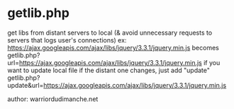 # getlib.php
get libs from distant servers to local (&amp; avoid unnecessary requests to servers that logs user's connections)
ex:  
 https://ajax.googleapis.com/ajax/libs/jquery/3.3.1/jquery.min.js
becomes
 getlib.php?url=https://ajax.googleapis.com/ajax/libs/jquery/3.3.1/jquery.min.js
if you want to update local file if the distant one changes, just add "update" 
 getlib.php?update&url=https://ajax.googleapis.com/ajax/libs/jquery/3.3.1/jquery.min.js



author: warriordudimanche.net
